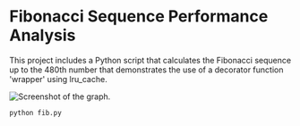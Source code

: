 # Fibonacci Sequence Performance Analysis

This project includes a Python script that calculates the Fibonacci sequence up to the 480th number that demonstrates the use of a decorator function 'wrapper' using lru_cache.

![Screenshot of the graph.](python-refresher/assets/images/fibonacci_graph.png)


```bash
python fib.py